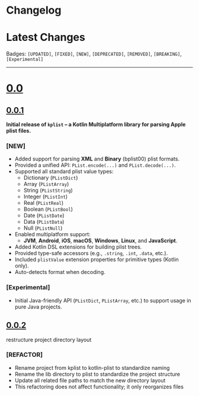 # Changelog

# Latest Changes

Badges: `[UPDATED]`, `[FIXED]`, `[NEW]`, `[DEPRECATED]`, `[REMOVED]`, `[BREAKING]`, `[Experimental]`

---

# [0.0]()

## [0.0.1]()

**Initial release of `kplist` – a Kotlin Multiplatform library for parsing Apple plist files.**

### [NEW]

- Added support for parsing **XML** and **Binary** (bplist00) plist formats.
- Provided a unified API: `PList.encode(...)` and `PList.decode(...)`.
- Supported all standard plist value types:
    - Dictionary (`PListDict`)
    - Array (`PListArray`)
    - String (`PListString`)
    - Integer (`PListInt`)
    - Real (`PListReal`)
    - Boolean (`PListBool`)
    - Date (`PListDate`)
    - Data (`PListData`)
    - Null (`PListNull`)
- Enabled multiplatform support:
    - **JVM**, **Android**, **iOS**, **macOS**, **Windows**, **Linux**, and **JavaScript**.
- Added Kotlin DSL extensions for building plist trees.
- Provided type-safe accessors (e.g., `.string`, `.int`, `.data`, etc.).
- Included `plistValue` extension properties for primitive types (Kotlin only).
- Auto-detects format when decoding.

### [Experimental]

- Initial Java-friendly API (`PListDict`, `PListArray`, etc.) to support usage in pure Java projects.

## [0.0.2]()  
restructure project directory layout  

### [REFACTOR]  
- Rename project from kplist to kotlin-plist to standardize naming
- Rename the lib directory to plist to standardize the project structure
- Update all related file paths to match the new directory layout  
- This refactoring does not affect functionality; it only reorganizes files


